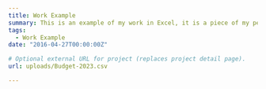 ```yaml
---
title: Work Example
summary: This is an example of my work in Excel, it is a piece of my personal budget for 2023.
tags:
  - Work Example
date: "2016-04-27T00:00:00Z"

# Optional external URL for project (replaces project detail page).
url: uploads/Budget-2023.csv

---
```

